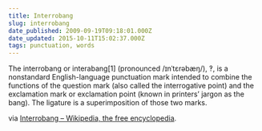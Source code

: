 ```yaml
---
title: Interrobang
slug: interrobang
date_published: 2009-09-19T09:18:01.000Z
date_updated: 2015-10-11T15:02:37.000Z
tags: punctuation, words
---
```


The interrobang or interabang[1] (pronounced /ɪnˈtɛrəbæŋ/), ‽, is a nonstandard English-language punctuation mark intended to combine the functions of the question mark (also called the interrogative point) and the exclamation mark or exclamation point (known in printers’ jargon as the bang). The ligature is a superimposition of those two marks.

via [Interrobang – Wikipedia, the free encyclopedia](http://en.wikipedia.org/wiki/Interrobang).
